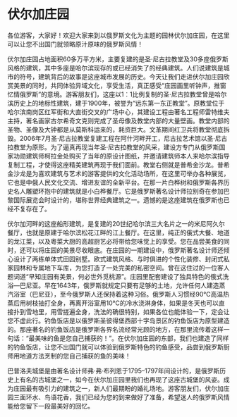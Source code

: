 # 伏尔加庄园  
各位游客，大家好！欢迎大家来到以俄罗斯文化为主题的园林伏尔加庄园，在这里可以让您不出国门就领略原汁原味的俄罗斯风情！  

伏尔加庄园占地面积60多万平方米，主要复建的是圣·尼古拉教堂及30多座俄罗斯风格的建筑，其中多座是哈尔滨现存的或已经消失了的经典建筑。人们说建筑是城市的符号，建筑背后的故事是这座城市发展的历史。今天让我们走进伏尔加庄园欣赏美景的同时，共同体验异域文化，享受生活，真正感受“庄园画里听钟声，推窗忆情俄罗斯”的意境。游客朋友们，这座以1︰1比例复制的圣·尼古拉教堂曾是哈尔滨历史上的地标性建筑，建于1900年，被誉为“远东第一东正教堂”。原教堂位于哈尔滨南岗区红军街和大直街交叉的广场中心，其建设工程由著名工程师雷特维夫主持，著名画家古尔希奇文克则完成了圣母像及教堂内部的大量壁画。教堂内部的圣物、圣像及大钟都是从莫斯科运来的，耗资巨大。文革期间红卫兵将教堂彻底拆毁。2006年7月圣·尼古拉教堂复建工程在阿什河畔开工，尼古拉艺术馆以圣·尼古拉教堂为原形。为了逼真再现当年圣·尼古拉教堂的风采，建设方专门从俄罗斯国家功勋建筑师柯拉金处购买了当年的原设计图纸，并邀请建筑师本人来哈尔滨指导复制工程，才使得这座精美建筑再现于我们面前。教堂右侧就是普希金沙龙。普希金沙龙是为喜欢建筑与艺术的游客提供的文化活动场所，在这里可举办各种展览，它也是中俄人民文化交流、增进友谊的全新平台。在那一片白桦树和俄罗斯各界历史名人雕塑环抱中的建筑就是小白桦餐厅。它是俄罗斯著名设计师拉别奇在参加巴黎国际展览会时设计的，堪称世界经典建筑之一。遗憾的是这座建筑在俄罗斯也已经不复存在了。  

伏尔加河畔的这座船形建筑，是复建的20世纪哈尔滨三大名片之一的米尼阿久尔餐厅，也就是原建于哈尔滨松花江畔的江上餐厅。在这里，纯正的俄式大餐、地道的龙江菜，以及粵菜大厨的高超厨艺必将带给您味觉上的享受。您在品尝美食的同时，还可以将庄园的美景尽收眼底。在庄园的一期建设中，俄罗斯著名设计师还倾心设计了两栋单体式田园别墅。欧式建筑风格、与时俱进的个性化装修、封闭式私家园林和专属地下车库，为您打造了一处完美的私密空间。曾在这住过的一位客人题词道“早知庄园有美景，何必世外觅桃源”。庄园里配套建设了独具特色的俄式洗浴—巴尼亚。早在1643年，俄罗斯就规定只要有足够的土地，允许任何人建造蒸汽浴室（巴尼亚），至今俄罗斯人还保持着这种习俗。俄罗斯人习惯经90℃高温热蒸后用树枝抽打全身，再离开浴室用10℃的冷水浇淋身体，如果是冬天也可以直接扑到雪地里，用雪搓遍全身，洗法的确很特别，如果各位也能体验一下，定会让您不虚此行。钓鱼饭店是以俄罗斯圣彼得堡西部十字岛景区的钓鱼饭店为原型建造的。那座著名的钓鱼饭店是俄罗斯各界名流经常光顾的地方，在那里流传着这样一句话：“最美味的鱼是您自己捕获的！”。在伏尔加庄园的东部，我们也建造了同样的钓鱼饭店，让您不出国门就可以体验到俄罗斯特色的钓鱼感受，品尝到俄罗斯厨师用地道方法烹制的您自己捕获的鱼的美味！  

巴普洛夫城堡是由著名设计师弗·弗·布列恩于1795–1797年间设计的，是俄罗斯历史上有名的古城堡之一，如今在伏尔加庄园里我们也再现了这座古城堡的风姿。成为庄园最有吸引力的建筑之一，新人们最期盼的婚礼场地。游客朋友们，伏尔加庄园三面环水、鸟语花香，我们已经为您的到来做好了准备，希望迷人的俄罗斯风情能给您留下一段最美好的回忆。  
<!-- Last processed: 2025-07-22 03:44:20 -->
